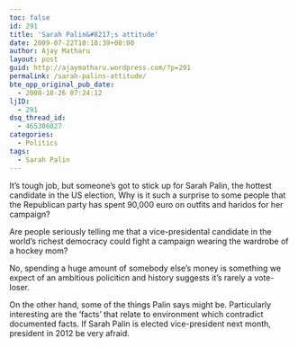 ```yaml
---
toc: false
id: 291
title: 'Sarah Palin&#8217;s attitude'
date: 2009-07-22T10:18:39+00:00
author: Ajay Matharu
layout: post
guid: http://ajaymatharu.wordpress.com/?p=291
permalink: /sarah-palins-attitude/
bte_opp_original_pub_date:
  - 2008-10-26 07:24:12
ljID:
  - 291
dsq_thread_id:
  - 465386027
categories:
  - Politics
tags:
  - Sarah Palin
---
```

It&#8217;s tough job, but someone&#8217;s got to stick up for Sarah Palin, the hottest candidate in the US election, Why is it such a surprise to some people that the Republican party has spent 90,000 euro on outfits and haridos for her campaign?

Are people seriously telling me that a vice-presidental candidate in the world&#8217;s richest democracy could fight a campaign wearing the wardrobe of a hockey mom?

No, spending a huge amount of somebody else&#8217;s money is something we expect of an ambitious policiticn and history suggests it&#8217;s rarely a vote-loser.

On the other hand, some of the things Palin says might be. Particularly interesting are the &#8216;facts&#8217; that relate to environment which contradict documented facts. If Sarah Palin is elected vice-president next month, president in 2012 be very afraid.
